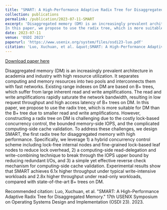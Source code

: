 ```yaml
---
title: "SMART: A High-Performance Adaptive Radix Tree for Disaggregated Memory"
collection: publications
permalink: /publication/2023-07-11-SMART
excerpt: 'Disaggregated memory (DM) is an increasingly prevalent architecture in academia and industry with high resource utilization. It separates computing and memory resources into two pools and interconnects them with fast networks. Existing range indexes on DM are based on B+ trees, which suffer from large inherent read and write amplifications. The read and write amplifications rapidly saturate the network bandwidth, resulting in low request throughput and high access latency of B+ trees on DM.
In this paper, we propose to use the radix tree, which is more suitable for DM than the B+ tree due to smaller read and write amplifications. However, constructing a radix tree on DM is challenging due to the costly lock-based concurrency control, the bounded memory-side IOPS, and the complicated computing-side cache validation. To address these challenges, we design SMART, the first radix tree for disaggregated memory with high performance. Specifically, we leverage 1) a hybrid concurrency control scheme including lock-free internal nodes and fine-grained lock-based leaf nodes to reduce lock overhead, 2) a computing-side read-delegation and write-combining technique to break through the IOPS upper bound by reducing redundant I/Os, and 3) a simple yet effective reverse check mechanism for computing-side cache validation. Experimental results show that SMART achieves 6.1x higher throughput under typical write-intensive workloads and 2.8x higher throughput under read-only workloads, compared with state-of-the-art B+ trees on DM.'
date: 2023-07-11
venue: 'OSDI 2023'
paperurl: 'https://www.usenix.org/system/files/osdi23-luo.pdf'
citation: 'Luo, Xuchuan, et al. &quot;SMART: A High-Performance Adaptive Radix Tree for Disaggregated Memory.&quot; 17th USENIX Symposium on Operating Systems Design and Implementation (OSDI 23). 2023.'
---
```


<a href='https://www.usenix.org/system/files/osdi23-luo.pdf'>Download paper here</a>

Disaggregated memory (DM) is an increasingly prevalent architecture in academia and industry with high resource utilization. It separates computing and memory resources into two pools and interconnects them with fast networks. Existing range indexes on DM are based on B+ trees, which suffer from large inherent read and write amplifications. The read and write amplifications rapidly saturate the network bandwidth, resulting in low request throughput and high access latency of B+ trees on DM.
In this paper, we propose to use the radix tree, which is more suitable for DM than the B+ tree due to smaller read and write amplifications. However, constructing a radix tree on DM is challenging due to the costly lock-based concurrency control, the bounded memory-side IOPS, and the complicated computing-side cache validation. To address these challenges, we design SMART, the first radix tree for disaggregated memory with high performance. Specifically, we leverage 1) a hybrid concurrency control scheme including lock-free internal nodes and fine-grained lock-based leaf nodes to reduce lock overhead, 2) a computing-side read-delegation and write-combining technique to break through the IOPS upper bound by reducing redundant I/Os, and 3) a simple yet effective reverse check mechanism for computing-side cache validation. Experimental results show that SMART achieves 6.1x higher throughput under typical write-intensive workloads and 2.8x higher throughput under read-only workloads, compared with state-of-the-art B+ trees on DM.

Recommended citation: Luo, Xuchuan, et al. "SMART: A High-Performance Adaptive Radix Tree for Disaggregated Memory." 17th USENIX Symposium on Operating Systems Design and Implementation (OSDI 23). 2023.